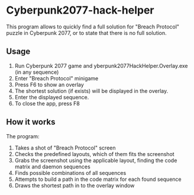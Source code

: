 # Cyberpunk2077-hack-helper

This program allows to quickly find a full solution for "Breach Protocol" puzzle in Cyberpunk 2077, or to state that there is no full solution.

## Usage

1. Run Cyberpunk 2077 game and yberpunk2077HackHelper.Overlay.exe (in any sequence)
2. Enter "Breach Protocol" minigame
3. Press F6 to show an overlay
4. The shortest solution (if exists) will be displayed in the overlay.
5. Enter the displayed sequence.
6. To close the app, press F8

## How it works

The program:

1. Takes a shot of "Breach Protocol" screen
2. Checks the predefined layouts, which of them fits the screenshot
3. Grabs the screenshot using the applicable layout, finding the code matrix and daemon sequences
4. Finds possible combinations of all sequences
5. Attempts to build a path in the code matrix for each found sequence
6. Draws the shortest path in to the overlay window
